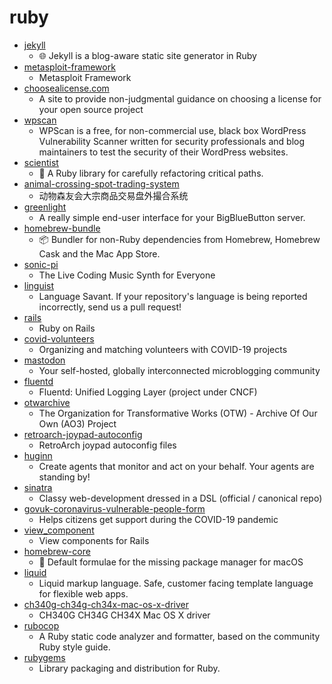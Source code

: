 # ruby
- [jekyll](https://github.com/jekyll/jekyll)
  - 🌐 Jekyll is a blog-aware static site generator in Ruby
- [metasploit-framework](https://github.com/rapid7/metasploit-framework)
  - Metasploit Framework
- [choosealicense.com](https://github.com/github/choosealicense.com)
  - A site to provide non-judgmental guidance on choosing a license for your open source project
- [wpscan](https://github.com/wpscanteam/wpscan)
  - WPScan is a free, for non-commercial use, black box WordPress Vulnerability Scanner written for security professionals and blog maintainers to test the security of their WordPress websites.
- [scientist](https://github.com/github/scientist)
  - 🔬 A Ruby library for carefully refactoring critical paths.
- [animal-crossing-spot-trading-system](https://github.com/coderemixer/animal-crossing-spot-trading-system)
  - 动物森友会大宗商品交易盘外撮合系统
- [greenlight](https://github.com/bigbluebutton/greenlight)
  - A really simple end-user interface for your BigBlueButton server.
- [homebrew-bundle](https://github.com/Homebrew/homebrew-bundle)
  - 📦 Bundler for non-Ruby dependencies from Homebrew, Homebrew Cask and the Mac App Store.
- [sonic-pi](https://github.com/samaaron/sonic-pi)
  - The Live Coding Music Synth for Everyone
- [linguist](https://github.com/github/linguist)
  - Language Savant. If your repository's language is being reported incorrectly, send us a pull request!
- [rails](https://github.com/rails/rails)
  - Ruby on Rails
- [covid-volunteers](https://github.com/helpwithcovid/covid-volunteers)
  - Organizing and matching volunteers with COVID-19 projects
- [mastodon](https://github.com/tootsuite/mastodon)
  - Your self-hosted, globally interconnected microblogging community
- [fluentd](https://github.com/fluent/fluentd)
  - Fluentd: Unified Logging Layer (project under CNCF)
- [otwarchive](https://github.com/otwcode/otwarchive)
  - The Organization for Transformative Works (OTW) - Archive Of Our Own (AO3) Project
- [retroarch-joypad-autoconfig](https://github.com/libretro/retroarch-joypad-autoconfig)
  - RetroArch joypad autoconfig files
- [huginn](https://github.com/huginn/huginn)
  - Create agents that monitor and act on your behalf. Your agents are standing by!
- [sinatra](https://github.com/sinatra/sinatra)
  - Classy web-development dressed in a DSL (official / canonical repo)
- [govuk-coronavirus-vulnerable-people-form](https://github.com/alphagov/govuk-coronavirus-vulnerable-people-form)
  - Helps citizens get support during the COVID-19 pandemic
- [view_component](https://github.com/github/view_component)
  - View components for Rails
- [homebrew-core](https://github.com/Homebrew/homebrew-core)
  - 🍻 Default formulae for the missing package manager for macOS
- [liquid](https://github.com/Shopify/liquid)
  - Liquid markup language. Safe, customer facing template language for flexible web apps.
- [ch340g-ch34g-ch34x-mac-os-x-driver](https://github.com/adrianmihalko/ch340g-ch34g-ch34x-mac-os-x-driver)
  - CH340G CH34G CH34X Mac OS X driver
- [rubocop](https://github.com/rubocop-hq/rubocop)
  - A Ruby static code analyzer and formatter, based on the community Ruby style guide.
- [rubygems](https://github.com/rubygems/rubygems)
  - Library packaging and distribution for Ruby.
